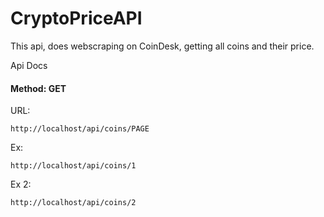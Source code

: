 # CryptoPriceAPI
This api, does webscraping on CoinDesk, getting all coins and their price.

Api Docs
#### Method: GET
URL: 
```
http://localhost/api/coins/PAGE
```
Ex: 
```
http://localhost/api/coins/1
```
Ex 2: 
```
http://localhost/api/coins/2
```
